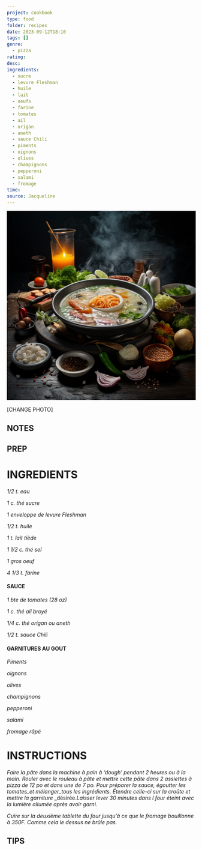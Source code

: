 ```yaml
---
project: cookbook
type: food
folder: recipes
date: 2023-09-12T18:10
tags: []
genre:
  - pizza
rating: 
desc: 
ingredients:
  - sucre
  - levure Fleshman
  - huile
  - lait
  - oeufs
  - farine
  - tomates
  - ail
  - origan
  - aneth
  - sauce Chili
  - piments
  - oignons
  - olives
  - champignons
  - pepperoni
  - salami
  - fromage
time: 
source: Jacqueline
---
```


![IMAGE](_default.png)


[CHANGE PHOTO]


## NOTES




## PREP


# INGREDIENTS

_1/2 t. eau_

_1 c. thé sucre_

_1 enveloppe de levure Fleshman_

_1/2 t. huile_

_1 t. lait tiède_

_1 1/2 c. thé sel_

_1 gros oeuf_

_4 1/3 t. farine_


#### SAUCE

_1 bte de tomates (28 oz)_

_1 c. thé ail broyé_

_1/4 c. thé origan ou aneth_

_1/2 t. sauce Chili_


#### GARNITURES AU GOUT

_Piments_

_oignons_

_olives_

_champignons_

_pepperoni_

_salami_

_fromage râpé_





# INSTRUCTIONS

_Faire la pâte dans la machine à pain à ‘dough’_
_pendant 2 heures ou à la main. Rouler avec_
_le rouleau à pâte et mettre cette pâte dans_
_2 assiettes à pizza de 12 po et dans une_
_de 7 po. Pour préparer la sauce, égoutter_
_les tomates_et mélanger_tous les ingrédients._
_Étendre celle-ci sur la croûte et mettre la garniture_
_désirée._Laisser lever 30 minutes dans l_
_four éteint avec la lumière allumée après avoir_
_garni._

_Cuire sur la deuxième tablette du four jusqu’à_
_ce que le fromage bouillonne à 350F. Comme_
_cela le dessus ne brûle pas._



## TIPS



